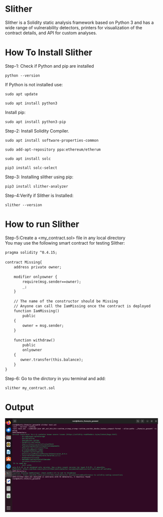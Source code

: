 # Slither
Slither is a Solidity static analysis framework based on Python 3 and has a wide range of vulnerability detectors, printers for visualization of the contract details, and API for custom analyses.



# How To Install Slither

Step-1: Check if Python and pip are installed
```
python --version
```
  If Python is not installed use:
```
sudo apt update
```
```
sudo apt install python3
```
  Install pip:
```
sudo apt install python3-pip
```
Step-2: Install Solidity Compiler.
```
sudo apt install software-properties-common
```
```
sudo add-apt-repository ppa:ethereum/etherum
```
```
sudo apt install solc
```
```
pip3 install solc-select
```

Step-3: Installing slither using pip:
```
pip3 install slither-analyzer
```
Step-4:Verify if Slither is Installed:
```
slither --version
```
# How to run Slither

Step-5:Create a <my_contract.sol> file in any local directory<br>
You may use the following smart contract for testing Slither:
```
pragma solidity ^0.4.15;

contract Missing{
    address private owner;

    modifier onlyowner {
        require(msg.sender==owner);
        _;
    }

    // The name of the constructor should be Missing
    // Anyone can call the IamMissing once the contract is deployed
    function IamMissing()
        public 
    {
        owner = msg.sender;
    }

    function withdraw() 
        public 
        onlyowner
    {
       owner.transfer(this.balance);
    }
}
```
Step-6: Go to the dirctory in you terminal and add:
```
slither my_contract.sol
```
# Output
![output](https://github.com/uv-goswami/Solidity_Samart_Contract_Tools/blob/main/output.png)

